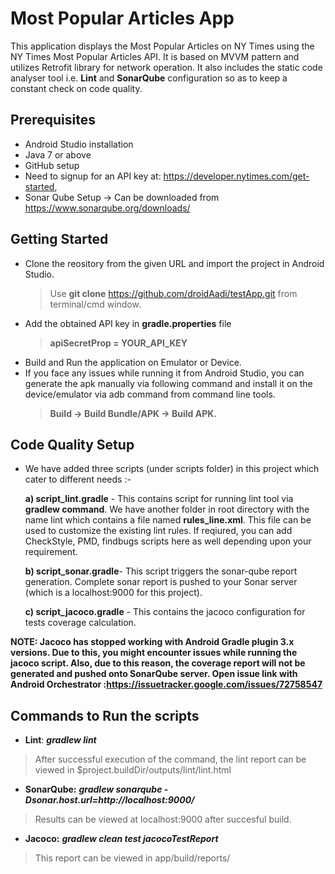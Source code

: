 # Most Popular Articles App
This application displays the Most Popular Articles on NY Times using the NY Times Most Popular Articles API.
It is based on MVVM pattern and utilizes Retrofit library for network operation. It also includes the static code analyser tool i.e. **Lint** and **SonarQube** configuration so as to keep a constant check on code quality.

## Prerequisites
- Android Studio installation
- Java 7 or above
- GitHub setup
- Need to signup for an API key
at: https://developer.nytimes.com/get-started,
- Sonar Qube Setup -> Can be downloaded from https://www.sonarqube.org/downloads/


## Getting Started
- Clone the reository from the given URL and import the project in Android Studio.
  > Use **git clone** https://github.com/droidAadi/testApp.git from terminal/cmd window.
- Add the obtained API key in **gradle.properties** file 
  > **apiSecretProp = YOUR_API_KEY**
- Build and Run the application on Emulator or Device.
- If you face any issues while running it from Android Studio, you can generate the apk manually via following command and install it on the device/emulator via adb command from command line tools.
  > **Build -> Build Bundle/APK -> Build APK.**

## Code Quality Setup
- We have added three scripts (under scripts folder) in this project which cater to different needs :-

  **a) script_lint.gradle** - This contains script for running lint tool via **gradlew command**. We have another folder in root directory with the name lint which contains a file named **rules_line.xml**. This file can be used to customize the existing lint rules.
If reqiured, you can add CheckStyle, PMD, findbugs scripts here as well depending upon your requirement.

  **b) script_sonar.gradle**- This script triggers the sonar-qube report generation. Complete sonar report is pushed to your Sonar server (which is a localhost:9000 for this project).

  **c) script_jacoco.gradle** - This contains the jacoco configuration for tests coverage calculation.

**NOTE: Jacoco has stopped working with Android Gradle plugin 3.x versions. Due to this, you might encounter issues while running the jacoco script. Also, due to this reason, the coverage report will not be generated and pushed onto SonarQube server.
Open issue link with Android Orchestrator :https://issuetracker.google.com/issues/72758547**

## Commands to Run the scripts
- **Lint**: **_gradlew lint_** 
> After successful execution of the command, the lint report can be viewed in $project.buildDir/outputs/lint/lint.html
- **SonarQube:** **_gradlew sonarqube -Dsonar.host.url=http://localhost:9000/_**
> Results can be viewed at localhost:9000 after succesful build.
- **Jacoco:** **_gradlew clean test jacocoTestReport_**
> This report can be viewed in app/build/reports/
